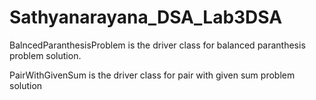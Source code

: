 # Sathyanarayana_DSA_Lab3DSA

BalncedParanthesisProblem is the driver class for balanced paranthesis problem solution.

PairWithGivenSum is the driver class for pair with given sum problem solution
